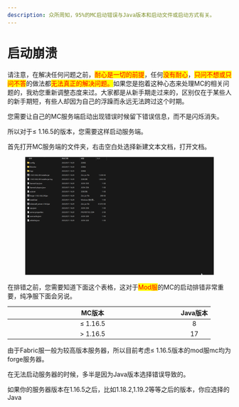 ```yaml
---
description: 众所周知，95%的MC启动错误与Java版本和启动文件或启动方式有关。
---
```


# 启动崩溃

请注意，在解决任何问题之前，<mark style="color:red;">耐心是一切的前提</mark>，任何<mark style="color:red;">没有耐心</mark>，<mark style="color:red;">只问不想或只问不答</mark>的做法都<mark style="color:red;">无法真正的解决问题。</mark>如果您是抱着这种心态来处理MC的相关问题的，我劝您重新调整态度来过。大家都是从新手期走过来的，区别仅在于某些人的新手期短，有些人却因为自己的浮躁而永远无法跨过这个时期。

您需要让自己的MC服务端启动出现错误时候留下错误信息，而不是闪烁消失。

所以对于≤ 1.16.5的版本，您需要这样启动服务端。

首先打开MC服务端的文件夹，右击空白处选择新建文本文档，打开文档。

<figure><img src="../../../../.gitbook/assets/explorer_GXqNsNq6Hp.gif" alt=""><figcaption></figcaption></figure>

在排错之前，您需要知道下面这个表格，这对于<mark style="color:red;">Mod服</mark>的MC的启动排错非常重要，纯净服下面会另说。

<table><thead><tr><th width="369" align="center">MC版本</th><th align="center">Java版本</th></tr></thead><tbody><tr><td align="center">≤ 1.16.5</td><td align="center">8</td></tr><tr><td align="center">> 1.16.5</td><td align="center">17</td></tr></tbody></table>

由于Fabric服一般为较高版本服务器，所以目前考虑≤ 1.16.5版本的mod服mc均为forge服务器。



在无法启动服务器的时候，多半是因为Java版本选择错误导致的。

如果你的服务器版本在1.16.5之后，比如1.18.2,1.19.2等等之后的版本，你应选择的Java
